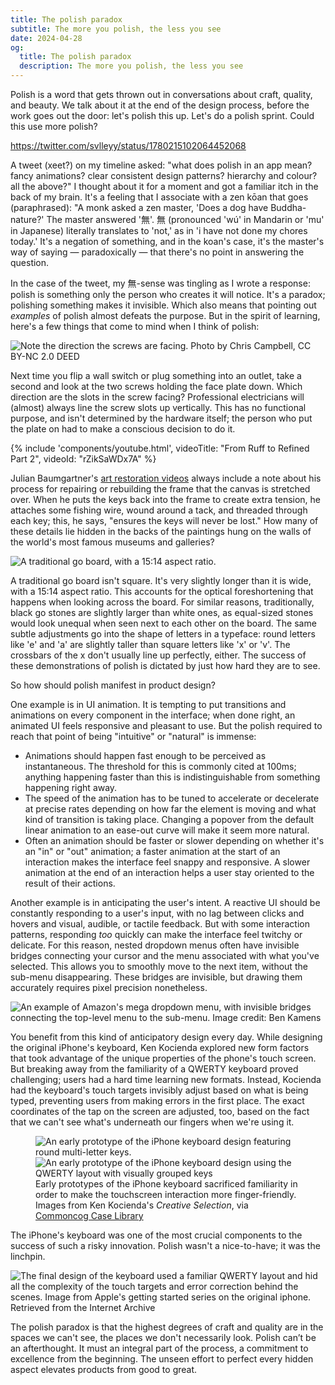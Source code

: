 ```yaml
---
title: The polish paradox
subtitle: The more you polish, the less you see
date: 2024-04-28
og:
  title: The polish paradox
  description: The more you polish, the less you see
---
```


Polish is a word that gets thrown out in conversations about craft, quality, and beauty. We talk about it at the end of the design process, before the work goes out the door: let's polish this up. Let's do a polish sprint. Could this use more polish?

https://twitter.com/svlleyy/status/1780215102064452068

A tweet (xeet?) on my timeline asked: "what does polish in an app mean? fancy animations? clear consistent design patterns? hierarchy and colour? all the above?" I thought about it for a moment and got a familiar itch in the back of my brain. It's a feeling that I associate with a zen kōan that goes (paraphrased): "A monk asked a zen master, 'Does a dog have Buddha-nature?' The master answered '無'. 無 (pronounced 'wú' in Mandarin or 'mu' in Japanese) literally translates to 'not,' as in 'i have not done my chores today.' It's a negation of something, and in the koan's case, it's the master's way of saying — paradoxically — that there's no point in answering the question.

In the case of the tweet, my 無-sense was tingling as I wrote a response: polish is something only the person who creates it will notice. It's a paradox; polishing something makes it invisible. Which also means that pointing out *examples* of polish almost defeats the purpose. But in the spirit of learning, here's a few things that come to mind when I think of polish:


![Note the direction the screws are facing. <span class="figure--credit">Photo by [Chris Campbell](https://www.flickr.com/photos/cgc/378846733), [CC BY-NC 2.0 DEED](https://creativecommons.org/licenses/by-nc/2.0/)</span>](/images/polish-0.jpg)

Next time you flip a wall switch or plug something into an outlet, take a second and look at the two screws holding the face plate down. Which direction are the slots in the screw facing? Professional electricians will (almost) always line the screw slots up vertically. This has no functional purpose, and isn't determined by the hardware itself; the person who put the plate on had to make a conscious decision to do it.

{% include 'components/youtube.html', videoTitle: "From Ruff to Refined Part 2", videoId: "rZikSaWDx7A" %}

Julian Baumgartner's [art restoration videos](https://youtu.be/rZikSaWDx7A?si=WshOMhQD2FdP4CG3&t=1208) always include a note about his process for repairing or rebuilding the frame that the canvas is stretched over. When he puts the keys back into the frame to create extra tension, he attaches some fishing wire, wound around a tack, and threaded through each key; this, he says, "ensures the keys will never be lost." How many of these details lie hidden in the backs of the paintings hung on the walls of the world's most famous museums and galleries?

![A traditional go board, with a 15:14 aspect ratio.](/images/polish-5.jpg)

A traditional go board isn't square. It's very slightly longer than it is wide, with a 15:14 aspect ratio. This accounts for the optical foreshortening that happens when looking across the board. For similar reasons, traditionally, black go stones are slightly larger than white ones, as equal-sized stones would look unequal when seen next to each other on the board. The same subtle adjustments go into the shape of letters in a typeface: round letters like 'e' and 'a' are slightly taller than square letters like 'x' or 'v'. The crossbars of the x don't usually line up perfectly, either. The success of these demonstrations of polish is dictated by just how hard they are to see.

So how should polish manifest in product design?

One example is in UI animation. It is tempting to put transitions and animations on every component in the interface; when done right, an animated UI feels responsive and pleasant to use. But the polish required to reach that point of being "intuitive" or "natural" is immense:
- Animations should happen fast enough to be perceived as instantaneous. The threshold for this is commonly cited at 100ms; anything happening faster than this is indistinguishable from something happening right away.
- The speed of the animation has to be tuned to accelerate or decelerate at precise rates depending on how far the element is moving and what kind of transition is taking place. Changing a popover from the default linear animation to an ease-out curve will make it seem more natural.
- Often an animation should be faster or slower depending on whether it's an "in" or "out" animation; a faster animation at the start of an interaction makes the interface feel snappy and responsive. A slower animation at the end of an interaction helps a user stay oriented to the result of their actions.

Another example is in anticipating the user's intent. A reactive UI should be constantly responding to a user's input, with no lag between clicks and hovers and visual, audible, or tactile feedback. But with some interaction patterns, responding _too_ quickly can make the interface feel twitchy or delicate. For this reason, nested dropdown menus often have invisible bridges connecting your cursor and the menu associated with what you've selected. This allows you to smoothly move to the next item, without the sub-menu disappearing. These bridges are invisible, but drawing them accurately requires pixel precision nonetheless.

![An example of Amazon's mega dropdown menu, with invisible bridges connecting the top-level menu to the sub-menu.
 <span class="figure--credit">Image credit: [Ben Kamens](https://bjk5.com/post/44698559168/breaking-down-amazons-mega-dropdown)</span>](/images/polish-1.jpg)


You benefit from this kind of anticipatory design every day. While designing the original iPhone's keyboard, Ken Kocienda explored new form factors that took advantage of the unique properties of the phone's touch screen. But breaking away from the familiarity of a QWERTY keyboard proved challenging; users had a hard time learning new formats. Instead, Kocienda had the keyboard's touch targets invisibly adjust based on what is being typed, preventing users from making errors in the first place. The exact coordinates of the tap on the screen are adjusted, too, based on the fact that we can't see what's underneath our fingers when we're using it.

<figure>
    <div class="l--flex">
        <div class="l--flex-auto"><img src="/images/polish-2.jpg" alt="An early prototype of the iPhone keyboard design featuring round multi-letter keys."/></div>
        <div class="l--flex-auto"><img src="/images/polish-3.jpg" alt="An early prototype of the iPhone keyboard design using the QWERTY layout with visually grouped keys"/></div>
    </div>
    <figcaption>Early prototypes of the iPhone keyboard sacrificed familiarity in order to make the touchscreen interaction more finger-friendly. <span class="figure--credit">Images from Ken Kocienda's <i>Creative Selection</i>, via <a href="https://commoncog.com/c/cases/the-iphone-keyboard-make-it-or-break-it/">Commoncog Case Library</a></span></figcaption>
</figure>

The iPhone's keyboard was one of the most crucial components to the success of such a risky innovation. Polish wasn't a nice-to-have; it was the linchpin.

![The final design of the keyboard used a familiar QWERTY layout and hid all the complexity of the touch targets and error correction behind the scenes. <span class="figure--credit">Image from Apple's getting started series on the original iphone. Retrieved from the [Internet Archive](https://web.archive.org/web/20071007150039/http://www.apple.com/iphone/gettingstarted/keyboard.html)</span>](/images/polish-4.jpg)

The polish paradox is that the highest degrees of craft and quality are in the spaces we can't see, the places we don't necessarily look. Polish can’t be an afterthought. It must an integral part of the process, a commitment to excellence from the beginning. The unseen effort to perfect every hidden aspect elevates products from good to great.